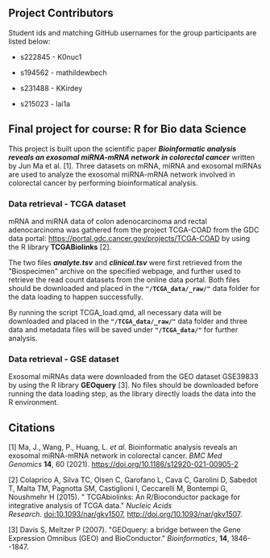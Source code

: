 ## Project Contributors

Student ids and matching GitHub usernames for the group participants are listed below:

-   s222845 - K0nuc1

-   s194562 - mathildewbech

-   s231488 - KKirdey

-   s215023 - lai1a

## Final project for course: R for Bio data Science

This project is built upon the scientific paper ***Bioinformatic analysis reveals an exosomal miRNA-mRNA network in colorectal cancer*** written by Jun Ma et al. [1]. Three datasets on mRNA, miRNA and exosomal miRNAs are used to analyze the exosomal miRNA-mRNA network involved in colorectal cancer by performing bioinformatical analysis.

### Data retrieval - TCGA dataset

mRNA and miRNA data of colon adenocarcinoma and rectal adenocarcinoma was gathered from the project TCGA-COAD from the GDC data portal: <https://portal.gdc.cancer.gov/projects/TCGA-COAD> by using the R library **TCGABiolinks** [2].

The two files ***analyte.tsv*** and ***clinical.tsv*** were first retrieved from the "Biospecimen" archive on the specified webpage, and further used to retrieve the read count datasets from the online data portal. Both files should be downloaded and placed in the **`"/TCGA_data/_raw/"`** data folder for the data loading to happen successfully.

By running the script TCGA_load.qmd, all necessary data will be downloaded and placed in the **`"/TCGA_data/_raw/"`** data folder and three data and metadata files will be saved under **`"/TCGA_data/"`** for further analysis.

### Data retrieval - GSE dataset

Exosomal miRNAs data were downloaded from the GEO dataset GSE39833 by using the R library **GEOquery** [3]. No files should be downloaded before running the data loading step, as the library directly loads the data into the R environment.

## Citations

[1] Ma, J., Wang, P., Huang, L. *et al.* Bioinformatic analysis reveals an exosomal miRNA-mRNA network in colorectal cancer. *BMC Med Genomics* **14**, 60 (2021). <https://doi.org/10.1186/s12920-021-00905-2>

[2] Colaprico A, Silva TC, Olsen C, Garofano L, Cava C, Garolini D, Sabedot T, Malta TM, Pagnotta SM, Castiglioni I, Ceccarelli M, Bontempi G, Noushmehr H (2015). \" TCGAbiolinks: An R/Bioconductor package for integrative analysis of TCGA data.\" *Nucleic Acids Research*. [doi:10.1093/nar/gkv1507](https://doi.org/10.1093/nar/gkv1507), <http://doi.org/10.1093/nar/gkv1507>.

[3] Davis S, Meltzer P (2007). \"GEOquery: a bridge between the Gene Expression Omnibus (GEO) and BioConductor.\" *Bioinformatics*, **14**, 1846--1847.
